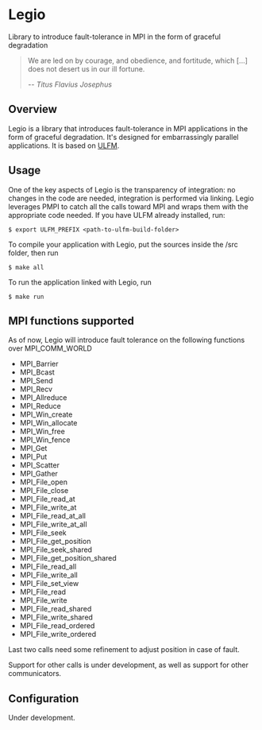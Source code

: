 # Legio
Library to introduce fault-tolerance in MPI in the form of graceful degradation

> We are led on by courage, and obedience, and fortitude, which [...] does not desert us in our ill fortune.
>
> -- <cite>Titus Flavius Josephus</cite>

## Overview
Legio is a library that introduces fault-tolerance in MPI applications in the form of graceful degradation. It's designed for embarrassingly parallel applications. It is based on [ULFM](https://fault-tolerance.org/2017/11/03/ulfm-2-0/).
## Usage
One of the key aspects of Legio is the transparency of integration: no changes in the code are needed, integration is performed via linking. Legio leverages PMPI to catch all the calls toward MPI and wraps them with the appropriate code needed.
If you have ULFM already installed, run:

    $ export ULFM_PREFIX <path-to-ulfm-build-folder>

To compile your application with Legio, put the sources inside the /src folder, then run

    $ make all

To run the application linked with Legio, run

    $ make run

## MPI functions supported
As of now, Legio will introduce fault tolerance on the following functions over MPI_COMM_WORLD

 - MPI_Barrier
 - MPI_Bcast
 - MPI_Send
 - MPI_Recv
 - MPI_Allreduce
 - MPI_Reduce
 - MPI_Win_create
 - MPI_Win_allocate
 - MPI_Win_free
 - MPI_Win_fence
 - MPI_Get
 - MPI_Put
 - MPI_Scatter
 - MPI_Gather
 - MPI_File_open
 - MPI_File_close
 - MPI_File_read_at
 - MPI_File_write_at
 - MPI_File_read_at_all
 - MPI_File_write_at_all
 - MPI_File_seek
 - MPI_File_get_position
 - MPI_File_seek_shared
 - MPI_File_get_position_shared
 - MPI_File_read_all
 - MPI_File_write_all
 - MPI_File_set_view
 - MPI_File_read
 - MPI_File_write
 - MPI_File_read_shared
 - MPI_File_write_shared
 - MPI_File_read_ordered
 - MPI_File_write_ordered

Last two calls need some refinement to adjust position in case of fault.

Support for other calls is under development, as well as support for other communicators.
## Configuration
Under development. 
